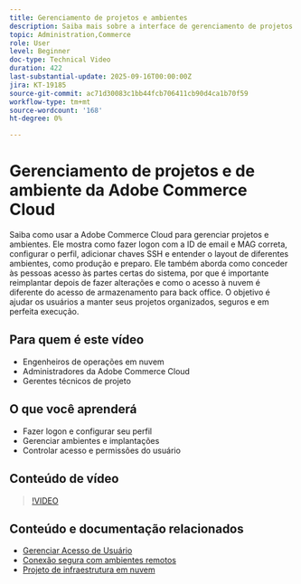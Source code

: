 ```yaml
---
title: Gerenciamento de projetos e ambientes
description: Saiba mais sobre a interface de gerenciamento de projetos e ambientes da Adobe Commerce Cloud
topic: Administration,Commerce
role: User
level: Beginner
doc-type: Technical Video
duration: 422
last-substantial-update: 2025-09-16T00:00:00Z
jira: KT-19185
source-git-commit: ac71d30083c1bb44fcb706411cb90d4ca1b70f59
workflow-type: tm+mt
source-wordcount: '168'
ht-degree: 0%

---
```



# Gerenciamento de projetos e de ambiente da Adobe Commerce Cloud

Saiba como usar a Adobe Commerce Cloud para gerenciar projetos e ambientes. Ele mostra como fazer logon com a ID de email e MAG correta, configurar o perfil, adicionar chaves SSH e entender o layout de diferentes ambientes, como produção e preparo. Ele também aborda como conceder às pessoas acesso às partes certas do sistema, por que é importante reimplantar depois de fazer alterações e como o acesso à nuvem é diferente do acesso de armazenamento para back office. O objetivo é ajudar os usuários a manter seus projetos organizados, seguros e em perfeita execução.

## Para quem é este vídeo

* Engenheiros de operações em nuvem
* Administradores da Adobe Commerce Cloud
* Gerentes técnicos de projeto

## O que você aprenderá

* Fazer logon e configurar seu perfil
* Gerenciar ambientes e implantações
* Controlar acesso e permissões do usuário

## Conteúdo de vídeo

>[!VIDEO](https://video.tv.adobe.com/v/3474960/?learn=on&enablevpops)

## Conteúdo e documentação relacionados

* [Gerenciar Acesso de Usuário](https://experienceleague.adobe.com/pt-br/docs/commerce-on-cloud/user-guide/project/user-access)
* [Conexão segura com ambientes remotos](https://experienceleague.adobe.com/pt-br/docs/commerce-on-cloud/user-guide/develop/secure-connections)
* [Projeto de infraestrutura em nuvem](https://experienceleague.adobe.com/pt-br/docs/commerce-on-cloud/user-guide/project/overview)
